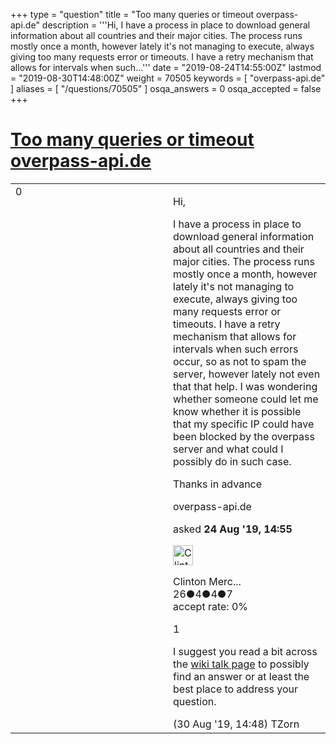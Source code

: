 +++
type = "question"
title = "Too many queries or timeout overpass-api.de"
description = '''Hi, I have a process in place to download general information about all countries and their major cities. The process runs mostly once a month, however lately it&#x27;s not managing to execute, always giving too many requests error or timeouts. I have a retry mechanism that allows for intervals when such...'''
date = "2019-08-24T14:55:00Z"
lastmod = "2019-08-30T14:48:00Z"
weight = 70505
keywords = [ "overpass-api.de" ]
aliases = [ "/questions/70505" ]
osqa_answers = 0
osqa_accepted = false
+++

<div class="headNormal">

# [Too many queries or timeout overpass-api.de](/questions/70505/too-many-queries-or-timeout-overpass-apide)

</div>

<div id="main-body">

<div id="askform">

<table id="question-table" style="width:100%;">
<colgroup>
<col style="width: 50%" />
<col style="width: 50%" />
</colgroup>
<tbody>
<tr>
<td style="width: 30px; vertical-align: top"><div class="vote-buttons">
<span id="post-70505-upvote" class="ajax-command post-vote up" rel="nofollow" title="I like this post (click again to cancel)"> </span>
<div id="post-70505-score" class="post-score" title="current number of votes">
0
</div>
<span id="post-70505-downvote" class="ajax-command post-vote down" rel="nofollow" title="I dont like this post (click again to cancel)"> </span> <span id="favorite-mark" class="ajax-command favorite-mark" rel="nofollow" title="mark/unmark this question as favorite (click again to cancel)"> </span>
<div id="favorite-count" class="favorite-count">
&#10;</div>
</div></td>
<td><div id="item-right">
<div class="question-body">
<p>Hi,</p>
<p>I have a process in place to download general information about all countries and their major cities. The process runs mostly once a month, however lately it's not managing to execute, always giving too many requests error or timeouts. I have a retry mechanism that allows for intervals when such errors occur, so as not to spam the server, however lately not even that that help. I was wondering whether someone could let me know whether it is possible that my specific IP could have been blocked by the overpass server and what could I possibly do in such case.</p>
<p>Thanks in advance</p>
</div>
<div id="question-tags" class="tags-container tags">
<span class="post-tag tag-link-overpass-api.de" rel="tag" title="see questions tagged &#39;overpass-api.de&#39;">overpass-api.de</span>
</div>
<div id="question-controls" class="post-controls">
&#10;</div>
<div class="post-update-info-container">
<div class="post-update-info post-update-info-user">
<p>asked <strong>24 Aug '19, 14:55</strong></p>
<img src="https://secure.gravatar.com/avatar/6bb7c379dadac2bf492b7fc4b66f6f85?s=32&amp;d=identicon&amp;r=g" class="gravatar" width="32" height="32" alt="Clinton%20Mercieca&#39;s gravatar image" />
<p><span>Clinton Merc...</span><br />
<span class="score" title="26 reputation points">26</span><span title="4 badges"><span class="badge1">●</span><span class="badgecount">4</span></span><span title="4 badges"><span class="silver">●</span><span class="badgecount">4</span></span><span title="7 badges"><span class="bronze">●</span><span class="badgecount">7</span></span><br />
<span class="accept_rate" title="Rate of the user&#39;s accepted answers">accept rate:</span> <span title="Clinton Mercieca has no accepted answers">0%</span></p>
</div>
</div>
<div id="comments-container-70505" class="comments-container">
<span id="70571"></span>
<div id="comment-70571" class="comment">
<div id="post-70571-score" class="comment-score">
1
</div>
<div class="comment-text">
<p>I suggest you read a bit across the <a href="https://wiki.openstreetmap.org/wiki/Talk:Overpass_API">wiki talk page</a> to possibly find an answer or at least the best place to address your question.</p>
</div>
<div id="comment-70571-info" class="comment-info">
<span class="comment-age">(30 Aug '19, 14:48)</span> <span class="comment-user userinfo">TZorn</span>
</div>
</div>
</div>
<div id="comment-tools-70505" class="comment-tools">
&#10;</div>
<div class="clear">
&#10;</div>
<div id="comment-70505-form-container" class="comment-form-container">
&#10;</div>
<div class="clear">
&#10;</div>
</div></td>
</tr>
</tbody>
</table>

</div>

</div>

